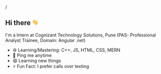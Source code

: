 /<h2> Hi there <img src="https://raw.githubusercontent.com/ABSphreak/ABSphreak/master/gifs/Hi.gif" width="20px" heigth="20px"></h2>

I'm a Intern at Cognizant Technology Solutions, Pune (PAS- Professional Analyst Trainee, Domain: Angular .net)
<!--
**rohitchaure9/rohitchaure9** is a ✨ _special_ ✨ repository because its `README.md` (this file) appears on your GitHub profile.

Here are some ideas to get you started:

- 🔭 I’m currently working on ...
- 🌱 I’m currently learning ...
- 👯 I’m looking to collaborate on ...
- 🤔 I’m looking for help with ...
- 💬 Ask me about ...
- 📫 How to reach me: ...
- 😄 Pronouns: ...
- ⚡ Fun fact: ...
-->

- ⚙️ Learning/Mastering: C++, JS, HTML, CSS, MERN
- 💬 Ping me anytime
- 😄 Learning new things
- ⚡ Fun Fact: I prefer calls over texting
